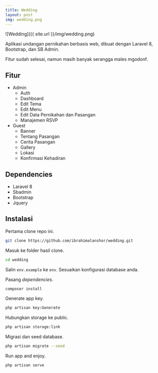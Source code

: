 ```yaml
---
title: Wedding
layout: post
img: wedding.png
---
```


![Wedding]({{ site.url }}/img/wedding.png)

Aplikasi undangan pernikahan berbasis web, dibuat dengan Laravel 8, Bootstrap, dan SB Admin.

Fitur sudah selesai, namun masih banyak serangga males mgodonf. 

## Fitur

* Admin
	* Auth
	* Dashboard
	* Edit Tema
	* Edit Menu
	* Edit Data Pernikahan dan Pasangan
	* Manajemen RSVP
* Guest
	* Banner
	* Tentang Pasangan
	* Cerita Pasangan
	* Gallery
	* Lokasi
	* Konfirmasi Kehadiran

## Dependencies

* Laravel 8
* Sbadmin
* Bootstrap
* Jquery

## Instalasi

Pertama clone repo ini.

```bash
git clone https://github.com/ibrahimalanshor/wedding.git
```

Masuk ke folder hasil clone.

```bash
cd wedding
```

Salin `env.example` ke `env`. Sesuaikan konfigurasi database anda.

Pasang *dependencies*.

```bash
composer install
```

Generate app key.

```bash
php artisan key:Generate
```

Hubungkan storage ke public.

```bash
php artisan storage:link
```

Migrasi dan seed database.

```bash
php artisan migrate --seed
```

Run app and enjoy.

```
php artisan serve
```